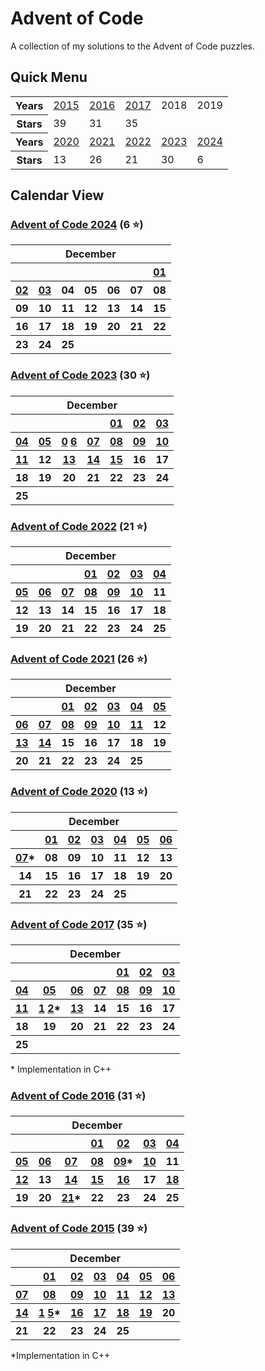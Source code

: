 # Advent of Code 

A collection of my solutions to the Advent of Code puzzles. 
## Quick Menu

<table>
<tr>
<th>Years</th>
<td><a href="https://github.com/enigm4tik/advent-of-code/tree/main/2015">2015</a></td>
<td><a href="https://github.com/enigm4tik/advent-of-code/tree/main/2016">2016</a></td>
<td><a href="https://github.com/enigm4tik/advent-of-code/tree/main/2017">2017</a></td>
<td>2018</td>
<td>2019</td>
</tr>
<tr>
<th>Stars</th><td>39</td><td>31</td><td>35</td><td></td><td></td>
</tr>
<tr>
<th>Years</th>
<td><a href="https://github.com/enigm4tik/advent-of-code/tree/main/2020">2020</a></td>
<td><a href="https://github.com/enigm4tik/advent-of-code/tree/main/2021">2021</a></td>
<td><a href="https://github.com/enigm4tik/advent-of-code/tree/main/2022">2022</a></td>
<td><a href="https://github.com/enigm4tik/advent-of-code/tree/main/2023">2023</a></td>
<td><a href="https://github.com/enigm4tik/advent-of-code/tree/main/2024">2024</a></td>
</tr>
<tr>
<th>Stars</th><td>13</td><td>26</td><td>21</td><td>30</td><td>6</td>
</tr>
</table>

## Calendar View

### [Advent of Code 2024](https://github.com/enigm4tik/advent-of-code/tree/main/2024) (6 ⭐)

<table>
<tr>
        <th colspan="7">December</th>
    </tr>
    <tr>
        <th></th>
        <th></th>
        <th></th>
        <th></th>
        <th></th>
        <th></th>
        <th><a href="https://github.com/enigm4tik/advent-of-code/blob/main/2024/day01.cpp">01</a></th>
    </tr>
    <tr>
    <th><a href="https://github.com/enigm4tik/advent-of-code/blob/main/2024/day02.cpp">02</a></th>
	<th><a href="https://github.com/enigm4tik/advent-of-code/blob/main/2024/day03.cpp">03</a></th>
	<th>04</th>
	<th>05</th>
	<th>06</th>
	<th>07</th>
	<th>08</th>
    </tr>
    <tr>
        <th>09</th>
	<th>10</th>
	<th>11</th>
	<th>12</th>
	<th>13</th>
	<th>14</th>
	<th>15</th>
    </tr>
    <tr>
	<th>16</th>
	<th>17</th>
        <th>18</th>
        <th>19</th>
        <th>20</th>
        <th>21</th>
        <th>22</th>
    </tr>
    <tr>
        <th>23</th>
        <th>24</th>
        <th>25</th>
        <th></th>
        <th></th>
        <th></th>
        <th></th>
    </tr>
</table>

### [Advent of Code 2023](https://github.com/enigm4tik/advent-of-code/tree/main/2023) (30 ⭐)

<table>
<tr>
        <th colspan="7">December</th>
    </tr>
    <tr>
        <th></th>
        <th></th>
        <th></th>
        <th></th>
        <th><a href="https://github.com/enigm4tik/advent-of-code/blob/main/2023/day01.py">01</a></th>
        <th><a href="https://github.com/enigm4tik/advent-of-code/blob/main/2023/day02.py">02</a></th>
        <th><a href="https://github.com/enigm4tik/advent-of-code/blob/main/2023/day03.py">03</a></th>
    </tr>
    <tr>
        <th><a href="https://github.com/enigm4tik/advent-of-code/blob/main/2023/day04.py">04</a></th>
        <th><a href="https://github.com/enigm4tik/advent-of-code/blob/main/2023/day05.py">05</a></th>
        <th><a href="https://github.com/enigm4tik/advent-of-code/blob/main/2023/day06.py">0</a> <a href="https://github.com/enigm4tik/advent-of-code/blob/main/2023/day06.cpp">6</a></th>
        <th><a href="https://github.com/enigm4tik/advent-of-code/blob/main/2023/day07.py">07</a></th>
        <th><a href="https://github.com/enigm4tik/advent-of-code/blob/main/2023/day08.py">08</a></th>
        <th><a href="https://github.com/enigm4tik/advent-of-code/blob/main/2023/day09.py">09</a></th>
        <th><a href="https://github.com/enigm4tik/advent-of-code/blob/main/2023/day10.py">10</a></th>
    </tr>
    <tr>
        <th><a href="https://github.com/enigm4tik/advent-of-code/blob/main/2023/day11.py">11</a></th>
        <th>12</th>
        <th><a href="https://github.com/enigm4tik/advent-of-code/blob/main/2023/day13.py">13</a></th>
        <th><a href="https://github.com/enigm4tik/advent-of-code/blob/main/2023/day14.py">14</a></th>
        <th><a href="https://github.com/enigm4tik/advent-of-code/blob/main/2023/day15.py">15</a></th>
        <th>16</th>
        <th>17</th>
    </tr>
    <tr>
        <th>18</th>
        <th>19</th>
        <th>20</th>
        <th>21</th>
        <th>22</th>
        <th>23</th>
        <th>24</th>
    </tr>
    <tr>
        <th>25</th>
        <th></th>
        <th></th>
        <th></th>
        <th></th>
        <th></th>
        <th></th>
    </tr>
</table>

### [Advent of Code 2022](https://github.com/enigm4tik/advent-of-code/tree/main/2022) (21 ⭐)

<table>
    <tr>
        <th colspan="7">December</th>
    </tr>
    <tr>
        <th></th>
        <th></th>
        <th></th>
        <th><a href="https://github.com/enigm4tik/advent-of-code/blob/main/2022/day01.py">01</a></th>
        <th><a href="https://github.com/enigm4tik/advent-of-code/blob/main/2022/day02.py">02</a></th>
        <th><a href="https://github.com/enigm4tik/advent-of-code/blob/main/2022/day03.py">03</a></th>
        <th><a href="https://github.com/enigm4tik/advent-of-code/blob/main/2022/day04.py">04</a></th>
    </tr>
    <tr>
        <th><a href="https://github.com/enigm4tik/advent-of-code/blob/main/2022/day05.py">05</a></th>
        <th><a href="https://github.com/enigm4tik/advent-of-code/blob/main/2022/day06.py">06</a></th>
        <th><a href="https://github.com/enigm4tik/advent-of-code/blob/main/2022/day07.py">07</a></th>
        <th><a href="https://github.com/enigm4tik/advent-of-code/blob/main/2022/day08.py">08</a></th>
        <th><a href="https://github.com/enigm4tik/advent-of-code/blob/main/2022/day09.py">09</a></th>
        <th><a href="https://github.com/enigm4tik/advent-of-code/blob/main/2022/day10.py">10</a></th>
        <th>11</th>
    </tr>
    <tr>
        <th>12</th>
        <th>13</th>
        <th>14</th>
        <th>15</th>
        <th>16</th>
        <th>17</th>
        <th>18</th>
    </tr>
    <tr>
        <th>19</th>
        <th>20</th>
        <th>21</th>
        <th>22</th>
        <th>23</th>
        <th>24</th>
        <th>25</th>
    </tr>
</table>

### [Advent of Code 2021](https://github.com/enigm4tik/advent-of-code/tree/main/2021) (26 ⭐)

<table>
    <tr>
        <th colspan="7">December</th>
    </tr>
    <tr>
        <th></th>
        <th></th>
        <th><a href="https://github.com/enigm4tik/advent-of-code/blob/main/2021/day01.py">01</a></th>
        <th><a href="https://github.com/enigm4tik/advent-of-code/blob/main/2021/day02.py">02</a></th>
        <th><a href="https://github.com/enigm4tik/advent-of-code/blob/main/2021/day03.py">03</a></th>
        <th><a href="https://github.com/enigm4tik/advent-of-code/blob/main/2021/day04.py">04</a></th>
        <th><a href="https://github.com/enigm4tik/advent-of-code/blob/main/2021/day05.py">05</a></th>
    </tr>
    <tr>
        <th><a href="https://github.com/enigm4tik/advent-of-code/blob/main/2021/day06.py">06</a></th>
        <th><a href="https://github.com/enigm4tik/advent-of-code/blob/main/2021/day07.py">07</a></th>
        <th><a href="https://github.com/enigm4tik/advent-of-code/blob/main/2021/day08.py">08</a></th>
        <th><a href="https://github.com/enigm4tik/advent-of-code/blob/main/2021/day09.py">09</a></th>
        <th><a href="https://github.com/enigm4tik/advent-of-code/blob/main/2021/day10.py">10</a></th>
        <th><a href="https://github.com/enigm4tik/advent-of-code/blob/main/2021/day11.py">11</a></th>
        <th>12</th>
    </tr>
    <tr>
        <th><a href="https://github.com/enigm4tik/advent-of-code/blob/main/2021/day13.py">13</a></th>
        <th><a href="https://github.com/enigm4tik/advent-of-code/blob/main/2021/day14.py">14</a></th>
        <th>15</th>
        <th>16</th>
        <th>17</th>
        <th>18</th>
        <th>19</th>
    </tr>
    <tr>
        <th>20</th>
        <th>21</th>
        <th>22</th>
        <th>23</th>
        <th>24</th>
        <th>25</th>
        <th></th>
    </tr>
</table>

### [Advent of Code 2020](https://github.com/enigm4tik/advent-of-code/tree/main/2020) (13 ⭐)

<table>
    <tr>
        <th colspan="7">December</th>
    </tr>
    <tr>
        <th></th>
        <th><a href="https://github.com/enigm4tik/advent-of-code/blob/main/2020/day01.py">01</a></th>
        <th><a href="https://github.com/enigm4tik/advent-of-code/blob/main/2020/day02.py">02</a></th>
        <th><a href="https://github.com/enigm4tik/advent-of-code/blob/main/2020/day03.py">03</a></th>
        <th><a href="https://github.com/enigm4tik/advent-of-code/blob/main/2020/day04.py">04</a></th>
        <th><a href="https://github.com/enigm4tik/advent-of-code/blob/main/2020/day05.py">05</a></th>
        <th><a href="https://github.com/enigm4tik/advent-of-code/blob/main/2020/day06.py">06</a></th>
    </tr>
    <tr>
        <th><a href="https://github.com/enigm4tik/advent-of-code/blob/main/2020/day07.py">07</a>*</th>
        <th>08</th>
        <th>09</th>
        <th>10</th>
        <th>11</th>
        <th>12</th>
        <th>13</th>
    </tr>
    <tr>
        <th>14</th>
        <th>15</th>
        <th>16</th>
        <th>17</th>
        <th>18</th>
        <th>19</th>
        <th>20</th>
    </tr>
    <tr>
        <th>21</th>
        <th>22</th>
        <th>23</th>
        <th>24</th>
        <th>25</th>
        <th></th>
        <th></th>
    </tr>
</table>

### [Advent of Code 2017](https://github.com/enigm4tik/advent-of-code/tree/main/2017) (35 ⭐)

<table>
    <tr>
        <th colspan="7">December</th>
    </tr>
    <tr>
        <th></th>
        <th></th>
        <th></th>
        <th></th>
        <th><a href="https://github.com/enigm4tik/advent-of-code/blob/main/2017/day01.py">01</a></th>
        <th><a href="https://github.com/enigm4tik/advent-of-code/blob/main/2017/day02.py">02</a></th>
        <th><a href="https://github.com/enigm4tik/advent-of-code/blob/main/2017/day03.py">03</a></th>
    </tr>
    <tr>
        <th><a href="https://github.com/enigm4tik/advent-of-code/blob/main/2017/day04.py">04</a></th>
        <th><a href="https://github.com/enigm4tik/advent-of-code/blob/main/2017/day05.py">05</a></th>
        <th><a href="https://github.com/enigm4tik/advent-of-code/blob/main/2017/day06.py">06</a></th>
        <th><a href="https://github.com/enigm4tik/advent-of-code/blob/main/2017/day07.py">07</a></th>
        <th><a href="https://github.com/enigm4tik/advent-of-code/blob/main/2017/day08.py">08</a></th>
        <th><a href="https://github.com/enigm4tik/advent-of-code/blob/main/2017/day09.py">09</a></th>
        <th><a href="https://github.com/enigm4tik/advent-of-code/blob/main/2017/day10.py">10</a></th>
    </tr>
    <tr>
        <th><a href="https://github.com/enigm4tik/advent-of-code/blob/main/2017/day11.py">11</a></th>
        <th><a href="https://github.com/enigm4tik/advent-of-code/blob/main/2017/day12.py">1</a>
        <a href="https://github.com/enigm4tik/advent-of-code/blob/main/2017/day12.cpp">2</a>*</th>
        <th><a href="https://github.com/enigm4tik/advent-of-code/blob/main/2017/day13.cpp">13</a></th>
        <th>14</th>
        <th>15</th>
        <th>16</th>
        <th>17</th>
    </tr>
    <tr>
        <th>18</th>
        <th>19</th>
        <th>20</th>
        <th>21</th>
        <th>22</th>
        <th>23</th>
        <th>24</th>
    </tr>
    <tr>
        <th>25</th>
        <th></th>
        <th></th>
        <th></th>
        <th></th>
        <th></th>
        <th></th>
    </tr>
</table>
* Implementation in C++

### [Advent of Code 2016](https://github.com/enigm4tik/advent-of-code/tree/main/2016) (31 ⭐)

<table>
    <tr>
        <th colspan="7">December</th>
    </tr>
    <tr>
        <th></th>
        <th></th>
        <th></th>
        <th><a href="https://github.com/enigm4tik/advent-of-code/blob/main/2016/day01.py">01</a></th>
        <th><a href="https://github.com/enigm4tik/advent-of-code/blob/main/2016/day02.py">02</a></th>
        <th><a href="https://github.com/enigm4tik/advent-of-code/blob/main/2016/day03.py">03</a></th>
        <th><a href="https://github.com/enigm4tik/advent-of-code/blob/main/2016/day04.py">04</a></th>
    </tr>
    <tr>
        <th><a href="https://github.com/enigm4tik/advent-of-code/blob/main/2016/day05.py">05</a></th>
        <th><a href="https://github.com/enigm4tik/advent-of-code/blob/main/2016/day06.py">06</a></th>
        <th><a href="https://github.com/enigm4tik/advent-of-code/blob/main/2016/day07.py">07</a></th>
        <th><a href="https://github.com/enigm4tik/advent-of-code/blob/main/2016/day08.py">08</a></th>
        <th><a href="https://github.com/enigm4tik/advent-of-code/blob/main/2016/day09.py">09</a>*</th>
        <th><a href="https://github.com/enigm4tik/advent-of-code/blob/main/2016/day10.py">10</a></th>
        <th>11</th>
    </tr>
    <tr>
        <th><a href="https://github.com/enigm4tik/advent-of-code/blob/main/2016/day12.py">12</a></th>
        <th>13</th>
        <th><a href="https://github.com/enigm4tik/advent-of-code/blob/main/2016/day14.py">14</a></th>
        <th><a href="https://github.com/enigm4tik/advent-of-code/blob/main/2016/day15.py">15</a></th>
        <th><a href="https://github.com/enigm4tik/advent-of-code/blob/main/2016/day16.py">16</a></th>
        <th>17</th>
        <th><a href="https://github.com/enigm4tik/advent-of-code/blob/main/2016/day18.py">18</a></th>
    </tr>
    <tr>
        <th>19</th>
        <th>20</th>
        <th><a href="https://github.com/enigm4tik/advent-of-code/blob/main/2016/day21.py">21</a>*</th>
        <th>22</th>
        <th>23</th>
        <th>24</th>
        <th>25</th>
    </tr>
</table>

### [Advent of Code 2015](https://github.com/enigm4tik/advent-of-code/tree/main/2015) (39 ⭐)

<table>
    <tr>
        <th colspan="7">December</th>
    </tr>
    <tr>
        <th></th>
        <th><a href="https://github.com/enigm4tik/advent-of-code/blob/main/2015/day01.py">01</a></th>
        <th><a href="https://github.com/enigm4tik/advent-of-code/blob/main/2015/day02.py">02</a></th>
        <th><a href="https://github.com/enigm4tik/advent-of-code/blob/main/2015/day03.py">03</a></th>
        <th><a href="https://github.com/enigm4tik/advent-of-code/blob/main/2015/day04.py">04</a></th>
        <th><a href="https://github.com/enigm4tik/advent-of-code/blob/main/2015/day05.py">05</a></th>
        <th><a href="https://github.com/enigm4tik/advent-of-code/blob/main/2015/day06.py">06</a></th>
    </tr>
    <tr>
        <th><a href="https://github.com/enigm4tik/advent-of-code/blob/main/2015/day07.py">07</a></th>
        <th><a href="https://github.com/enigm4tik/advent-of-code/blob/main/2015/day08.py">08</a></th>
        <th><a href="https://github.com/enigm4tik/advent-of-code/blob/main/2015/day09.py">09</a></th>
        <th><a href="https://github.com/enigm4tik/advent-of-code/blob/main/2015/day10.py">10</a></th>
        <th><a href="https://github.com/enigm4tik/advent-of-code/blob/main/2015/day11.cpp">11</a></th>
        <th><a href="https://github.com/enigm4tik/advent-of-code/blob/main/2015/day12.py">12</a></th>
        <th><a href="https://github.com/enigm4tik/advent-of-code/blob/main/2015/day13.py">13</a></th>
    </tr>
    <tr>
        <th><a href="https://github.com/enigm4tik/advent-of-code/blob/main/2015/day14.py">14</a></th>
        <th><a href="https://github.com/enigm4tik/advent-of-code/blob/main/2015/day15.py">1</a> 
        <a href="https://github.com/enigm4tik/advent-of-code/blob/main/2015/day15.cpp">5</a>*</th>
        <th><a href="https://github.com/enigm4tik/advent-of-code/blob/main/2015/day16.py">16</a></th>
        <th><a href="https://github.com/enigm4tik/advent-of-code/blob/main/2015/day17.py">17</a></th>
        <th><a href="https://github.com/enigm4tik/advent-of-code/blob/main/2015/day18.py">18</a></th>
        <th><a href="https://github.com/enigm4tik/advent-of-code/blob/main/2015/day19.cpp">19</a></th>
        <th>20</th>
    </tr>
    <tr>
        <th>21</th>
        <th>22</th>
        <th>23</th>
        <th>24</th>
        <th>25</th>
        <th></th>
        <th></th>
    </tr>
</table>

*Implementation in C++